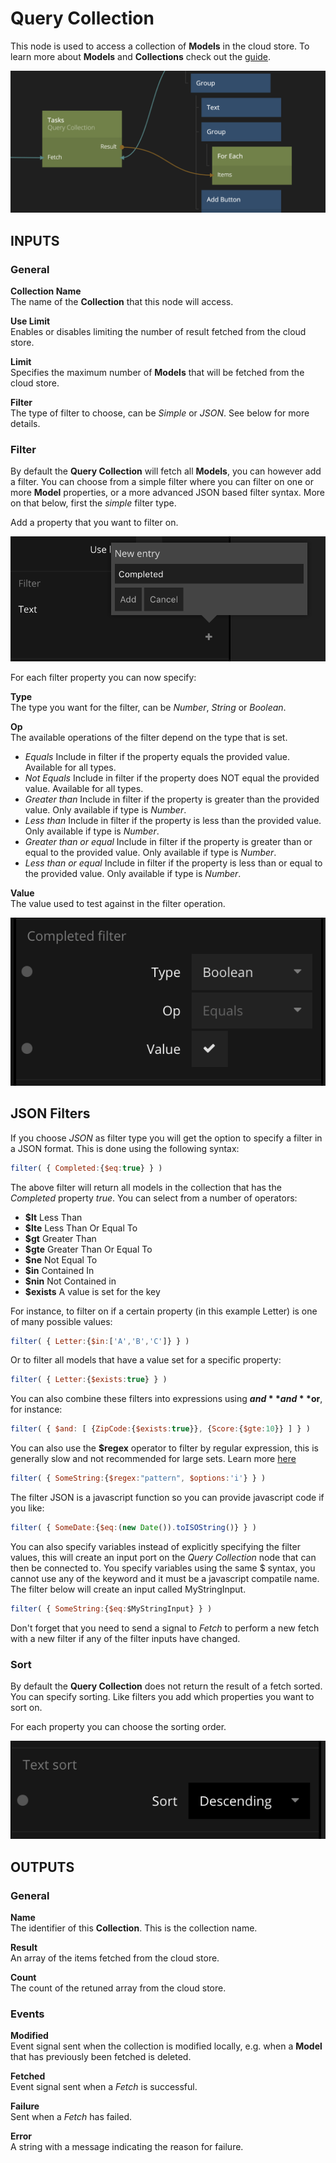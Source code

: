 # Query Collection

This node is used to access a collection of **Models** in the cloud store. To learn more about **Models** and **Collections** check out the [guide](/guides/models-and-collections.md).

![](collection.png ':class=img-size-l')

## INPUTS

### General

**Collection Name**  
The name of the **Collection** that this node will access.

**Use Limit**  
Enables or disables limiting the number of result fetched from the cloud store.

**Limit**  
Specifies the maximum number of **Models** that will be fetched from the cloud store.

**Filter**  
The type of filter to choose, can be *Simple* or *JSON*. See below for more details.

### Filter

By default the **Query Collection** will fetch all **Models**, you can however add a filter. You can choose from a simple filter where you can filter on one or more **Model** properties, or a more advanced JSON based filter syntax. More on that below, first the *simple* filter type.

Add a property that you want to filter on.

![](collection-filter.png ':class=img-size-m')

For each filter property you can now specify:

**Type**  
The type you want for the filter, can be _Number_, _String_ or _Boolean_.

**Op**  
The available operations of the filter depend on the type that is set.

- _Equals_ Include in filter if the property equals the provided value. Available for all types.
- _Not Equals_ Include in filter if the property does NOT equal the provided value. Available for all types.
- _Greater than_ Include in filter if the property is greater than the provided value. Only available if type is _Number_.
- _Less than_ Include in filter if the property is less than the provided value. Only available if type is _Number_.
- _Greater than or equal_ Include in filter if the property is greater than or equal to the provided value. Only available if type is _Number_.
- _Less than or equal_ Include in filter if the property is less than or equal to the provided value. Only available if type is _Number_.

**Value**  
The value used to test against in the filter operation.

![](collection-filter-2.png ':class=img-size-m')

## JSON Filters
If you choose *JSON* as filter type you will get the option to specify a filter in a JSON format. This is done using the following syntax:

```javascript
filter( { Completed:{$eq:true} } )
```

The above filter will return all models in the collection that has the *Completed* property *true*. You can select from a number of operators:

* **$lt**	Less Than
* **$lte**	Less Than Or Equal To
* **$gt**	Greater Than
* **$gte**	Greater Than Or Equal To
* **$ne**	Not Equal To
* **$in**	Contained In
* **$nin**	Not Contained in
* **$exists**	A value is set for the key

For instance, to filter on if a certain property (in this example Letter) is one of many possible values:

```javascript
filter( { Letter:{$in:['A','B','C']} } )
```

Or to filter all models that have a value set for a specific property:

```javascript
filter( { Letter:{$exists:true} } )
```

You can also combine these filters into expressions using **$and** and **$or**, for instance:

```javascript
filter( { $and: [ {ZipCode:{$exists:true}}, {Score:{$gte:10}} ] } )
```

You can also use the **$regex** operator to filter by regular expression, this is generally slow and not recommended for large sets. Learn more [here](https://docs.mongodb.com/manual/reference/operator/query/regex/)

```javascript
filter( { SomeString:{$regex:"pattern", $options:'i'} } )
```

The filter JSON is a javascript function so you can provide javascript code if you like:

```javascript
filter( { SomeDate:{$eq:(new Date()).toISOString()} } )
```

You can also specify variables instead of explicitly specifying the filter values, this will create an input port on the *Query Collection* node that can then be connected to. You specify variables using the same $ syntax, you cannot use any of the keyword and it must be a javascript compatile name. The filter below will create an input called MyStringInput.

```javascript
filter( { SomeString:{$eq:$MyStringInput} } )
```

Don't forget that you need to send a signal to *Fetch* to perform a new fetch with a new filter if any of the filter inputs have changed.

### Sort

By default the **Query Collection** does not return the result of a fetch sorted. You can specify sorting. Like filters you add which properties you want to sort on.

For each property you can choose the sorting order.

![](collection-sort.png ':class=img-size-m')

## OUTPUTS

### General

**Name**  
The identifier of this **Collection**. This is the collection name.

**Result**  
An array of the items fetched from the cloud store.

**Count**  
The count of the retuned array from the cloud store.

### Events

**Modified**  
Event signal sent when the collection is modified locally, e.g. when a **Model** that has previously been fetched is deleted.

**Fetched**  
Event signal sent when a _Fetch_ is successful.

**Failure**  
Sent when a _Fetch_ has failed.

**Error**  
A string with a message indicating the reason for failure.
